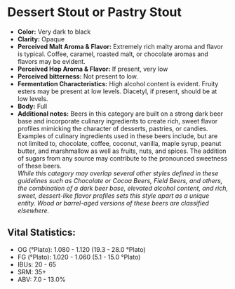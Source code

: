 # Dessert Stout or Pastry Stout

- **Color:** Very dark to black
- **Clarity:** Opaque
- **Perceived Malt Aroma & Flavor:** Extremely rich malty aroma and flavor is typical. Coffee, caramel, roasted malt, or chocolate aromas and flavors may be evident.
- **Perceived Hop Aroma & Flavor:** If present, very low
- **Perceived bitterness:** Not present to low.
- **Fermentation Characteristics:** High alcohol content is evident. Fruity esters may be present at low levels. Diacetyl, if present, should be at low levels.
- **Body:** Full
- **Additional notes:** Beers in this category are built on a strong dark beer base and incorporate culinary ingredients to create rich, sweet flavor profiles mimicking the character of desserts, pastries, or candies. Examples of culinary ingredients used in these beers include, but are not limited to, chocolate, coffee, coconut, vanilla, maple syrup, peanut butter, and marshmallow as well as fruits, nuts, and spices. The addition of sugars from any source may contribute to the pronounced sweetness of these beers.<br/>
_While this category may overlap several other styles defined in these guidelines such as Chocolate or Cocoa Beers, Field Beers, and others, the combination of a dark beer base, elevated alcohol content, and rich, sweet, dessert-like flavor profiles sets this style apart as a unique entity. Wood or barrel-aged versions of these beers are classified elsewhere._

## Vital Statistics:

- OG (°Plato): 1.080 - 1.120 (19.3 - 28.0 °Plato) 
- FG (°Plato): 1.020 - 1.060 (5.1 - 15.0 °Plato)
- IBUs: 20 - 65
- SRM: 35+
- ABV: 7.0 - 13.0%
